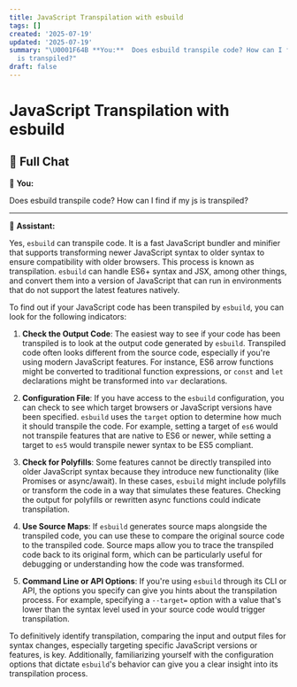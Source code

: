 ```yaml
---
title: JavaScript Transpilation with esbuild
tags: []
created: '2025-07-19'
updated: '2025-07-19'
summary: "\U0001F64B **You:**  Does esbuild transpile code? How can I find if my js
  is transpiled?"
draft: false
---
```


# JavaScript Transpilation with esbuild

## 🧠 Full Chat

🙋 **You:**

Does esbuild transpile code? How can I find if my js is transpiled?

---

🤖 **Assistant:**

Yes, `esbuild` can transpile code. It is a fast JavaScript bundler and minifier that supports transforming newer JavaScript syntax to older syntax to ensure compatibility with older browsers. This process is known as transpilation. `esbuild` can handle ES6+ syntax and JSX, among other things, and convert them into a version of JavaScript that can run in environments that do not support the latest features natively.

To find out if your JavaScript code has been transpiled by `esbuild`, you can look for the following indicators:

1. **Check the Output Code**: The easiest way to see if your code has been transpiled is to look at the output code generated by `esbuild`. Transpiled code often looks different from the source code, especially if you're using modern JavaScript features. For instance, ES6 arrow functions might be converted to traditional function expressions, or `const` and `let` declarations might be transformed into `var` declarations.

2. **Configuration File**: If you have access to the `esbuild` configuration, you can check to see which target browsers or JavaScript versions have been specified. `esbuild` uses the `target` option to determine how much it should transpile the code. For example, setting a target of `es6` would not transpile features that are native to ES6 or newer, while setting a target to `es5` would transpile newer syntax to be ES5 compliant.

3. **Check for Polyfills**: Some features cannot be directly transpiled into older JavaScript syntax because they introduce new functionality (like Promises or async/await). In these cases, `esbuild` might include polyfills or transform the code in a way that simulates these features. Checking the output for polyfills or rewritten async functions could indicate transpilation.

4. **Use Source Maps**: If `esbuild` generates source maps alongside the transpiled code, you can use these to compare the original source code to the transpiled code. Source maps allow you to trace the transpiled code back to its original form, which can be particularly useful for debugging or understanding how the code was transformed.

5. **Command Line or API Options**: If you're using `esbuild` through its CLI or API, the options you specify can give you hints about the transpilation process. For example, specifying a `--target=` option with a value that's lower than the syntax level used in your source code would trigger transpilation.

To definitively identify transpilation, comparing the input and output files for syntax changes, especially targeting specific JavaScript versions or features, is key. Additionally, familiarizing yourself with the configuration options that dictate `esbuild`'s behavior can give you a clear insight into its transpilation process.